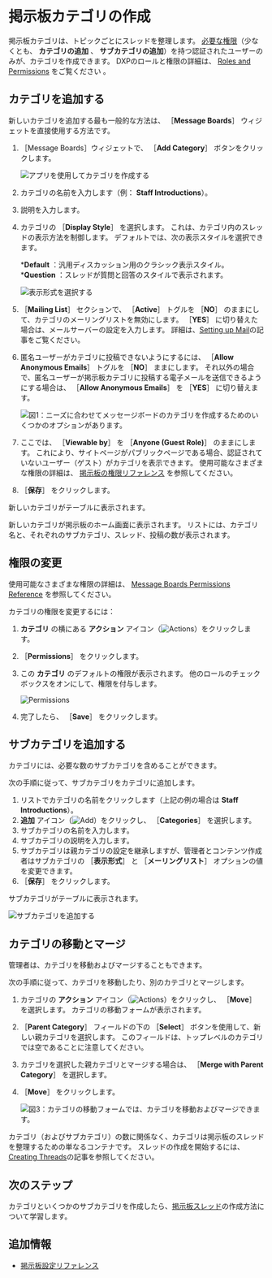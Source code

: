 # 掲示板カテゴリの作成

掲示板カテゴリは、トピックごとにスレッドを整理します。 [必要な権限](./message-boards-permissions-reference.md)（少なくとも、 **カテゴリの追加** 、 **サブカテゴリの追加**）を持つ認証されたユーザーのみが、カテゴリを作成できます。 DXPのロールと権限の詳細は、 [Roles and Permissions](https://help.liferay.com/hc/articles/360017895212-Roles-and-Permissions) をご覧ください 。

<a name="adding-categories" />

## カテゴリを追加する

新しいカテゴリを追加する最も一般的な方法は、 ［**Message Boards**］ ウィジェットを直接使用する方法です。

1. ［Message Boards］ウィジェットで、 ［**Add Category**］ ボタンをクリックします。

    ![アプリを使用してカテゴリを作成する](./creating-message-boards-categories/images/01.png)

1. カテゴリの名前を入力します（例： **Staff Introductions**）。
1. 説明を入力します。
1. カテゴリの ［**Display Style**］ を選択します。 これは、カテゴリ内のスレッドの表示方法を制御します。 デフォルトでは、次の表示スタイルを選択できます。

    ***Default** ：汎用ディスカッション用のクラシック表示スタイル。
    ***Question** ：スレッドが質問と回答のスタイルで表示されます。

    ![表示形式を選択する](./creating-message-boards-categories/images/04.png)

1. ［**Mailing List**］ セクションで、 ［**Active**］ トグルを ［**NO**］ のままにして、カテゴリのメーリングリストを無効にします。 ［**YES**］ に切り替えた場合は、メールサーバーの設定を入力します。 詳細は、[Setting up Mail](../../../installation-and-upgrades/setting-up-liferay/configuring-mail/connecting-to-a-mail-server.md)の記事をご覧ください。
1. 匿名ユーザーがカテゴリに投稿できないようにするには、 ［**Allow Anonymous Emails**］ トグルを ［**NO**］ ままにします。 それ以外の場合で、匿名ユーザーが掲示板カテゴリに投稿する電子メールを送信できるようにする場合は、 ［**Allow Anonymous Emails**］ を ［**YES**］ に切り替えます。

    ![図1：ニーズに合わせてメッセージボードのカテゴリを作成するためのいくつかのオプションがあります。](./creating-message-boards-categories/images/02.png)

1. ここでは、 ［**Viewable by**］ を ［**Anyone (Guest Role)**］ のままにします。 これにより、サイトページがパブリックページである場合、認証されていないユーザー（ゲスト）がカテゴリを表示できます。 使用可能なさまざまな権限の詳細は、 [掲示板の権限リファレンス](./message-boards-permissions-reference.md) を参照してください。
1. ［**保存**］ をクリックします。

新しいカテゴリがテーブルに表示されます。

新しいカテゴリが掲示板のホーム画面に表示されます。 リストには、カテゴリ名と、それぞれのサブカテゴリ、スレッド、投稿の数が表示されます。

<a name="modifying-permissions" />

## 権限の変更

使用可能なさまざまな権限の詳細は、 [Message Boards Permissions Reference](./message-boards-permissions-reference.md#general-category-permissions) を参照してください。

カテゴリの権限を変更するには：

1. **カテゴリ** の横にある **アクション** アイコン（![Actions](../../../images/icon-actions.png)）をクリックします。
1. ［**Permissions**］ をクリックします。
1. この **カテゴリ** のデフォルトの権限が表示されます。 他のロールのチェックボックスをオンにして、権限を付与します。

    ![Permissions](./creating-message-boards-categories/images/06.png)

1. 完了したら、 ［**Save**］ をクリックします。

<a name="adding-subcategories" />

## サブカテゴリを追加する

カテゴリには、必要な数のサブカテゴリを含めることができます。

次の手順に従って、サブカテゴリをカテゴリに追加します。

1. リストでカテゴリの名前をクリックします（上記の例の場合は **Staff Introductions**）。
1. **追加** アイコン（![Add](./../../../images/icon-add.png)）をクリックし、 ［**Categories**］ を選択します。
1. サブカテゴリの名前を入力します。
1. サブカテゴリの説明を入力します。
1. サブカテゴリは親カテゴリの設定を継承しますが、管理者とコンテンツ作成者はサブカテゴリの ［**表示形式**］ と ［**メーリングリスト**］ オプションの値を変更できます。
1. ［**保存**］ をクリックします。

サブカテゴリがテーブルに表示されます。

![サブカテゴリを追加する](./creating-message-boards-categories/images/07.png)

<a name="moving-and-merging-categories" />

## カテゴリの移動とマージ

管理者は、カテゴリを移動およびマージすることもできます。

次の手順に従って、カテゴリを移動したり、別のカテゴリとマージします。

1. カテゴリの **アクション** アイコン（![Actions](../../../images/icon-actions.png)）をクリックし、 ［**Move**］ を選択します。 カテゴリの移動フォームが表示されます。
1. ［**Parent Category**］ フィールドの下の ［**Select**］ ボタンを使用して、新しい親カテゴリを選択します。 このフィールドは、トップレベルのカテゴリでは空であることに注意してください。
1. カテゴリを選択した親カテゴリとマージする場合は、 ［**Merge with Parent Category**］ を選択します。
1. ［**Move**］ をクリックします。

    ![図3：カテゴリの移動フォームでは、カテゴリを移動およびマージできます。](./creating-message-boards-categories/images/03.png)

カテゴリ（およびサブカテゴリ）の数に関係なく、カテゴリは掲示板のスレッドを整理するための単なるコンテナです。 スレッドの作成を開始するには、[Creating Threads](./creating-message-boards-threads.md)の記事を参照してください。

<a name="whats-next" />

## 次のステップ

カテゴリといくつかのサブカテゴリを作成したら、[掲示板スレッド](./creating-message-boards-threads.md)の作成方法について学習します。

<a name="additional-information" />

## 追加情報

* [掲示板設定リファレンス](./message-boards-configuration-reference.md)

